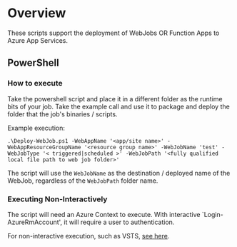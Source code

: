 # Overview
These scripts support the deployment of WebJobs OR Function Apps to Azure App Services.

## PowerShell

### How to execute
Take the powershell script and place it in a different folder as the runtime bits of your job. Take the example call and use it to package and deploy the folder that the job's binaries / scripts.

Example execution:

```
.\Deploy-WebJob.ps1 -WebAppName '<app/site name>' -WebAppResourceGroupName '<resource group name>' -WebJobName 'test' -WebJobType '< triggered|scheduled >' -WebJobPath '<fully qualified local file path to web job folder>'
```

The script will use the `WebJobName` as the destination / deployed name of the WebJob, regardless of the `WebJobPath` folder name.

### Executing Non-Interactively

The script will need an Azure Context to execute. With interactive `Login-AzureRmAccount', it will require a user to authentication.

For non-interactive execution, such as VSTS, [see here](https://docs.microsoft.com/en-us/vsts/build-release/concepts/library/service-endpoints#sep-azure-rm).